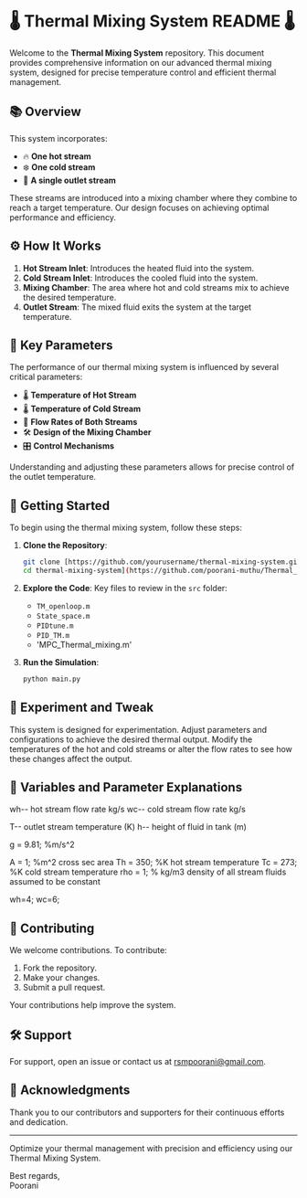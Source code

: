 # 🌡️ Thermal Mixing System README 🌡️

Welcome to the **Thermal Mixing System** repository. This document provides comprehensive information on our advanced thermal mixing system, designed for precise temperature control and efficient thermal management.

## 📚 Overview

This system incorporates:
- 🔥 **One hot stream**
- ❄️ **One cold stream**
- 🔄 **A single outlet stream**

These streams are introduced into a mixing chamber where they combine to reach a target temperature. Our design focuses on achieving optimal performance and efficiency.

## ⚙️ How It Works

1. **Hot Stream Inlet**: Introduces the heated fluid into the system.
2. **Cold Stream Inlet**: Introduces the cooled fluid into the system.
3. **Mixing Chamber**: The area where hot and cold streams mix to achieve the desired temperature.
4. **Outlet Stream**: The mixed fluid exits the system at the target temperature.

## 🔑 Key Parameters

The performance of our thermal mixing system is influenced by several critical parameters:

- 🌡️ **Temperature of Hot Stream**
- 🌡️ **Temperature of Cold Stream**
- 🚰 **Flow Rates of Both Streams**
- 🛠️ **Design of the Mixing Chamber**
- 🎛️ **Control Mechanisms**

Understanding and adjusting these parameters allows for precise control of the outlet temperature.

## 🚀 Getting Started

To begin using the thermal mixing system, follow these steps:

1. **Clone the Repository**:
   ```bash
   git clone [https://github.com/yourusername/thermal-mixing-system.git
   cd thermal-mixing-system](https://github.com/poorani-muthu/Thermal_Mixing)
   ```
2. **Explore the Code**: Key files to review in the `src` folder:
   - `TM_openloop.m`
   - `State_space.m`
   - `PIDtune.m`
   - `PID_TM.m`
   - 'MPC_Thermal_mixing.m'

3. **Run the Simulation**:
   ```bash
   python main.py
   ```

## 🔬 Experiment and Tweak

This system is designed for experimentation. Adjust parameters and configurations to achieve the desired thermal output. Modify the temperatures of the hot and cold streams or alter the flow rates to see how these changes affect the output.

## 📖 **Variables and Parameter Explanations**
wh-- hot stream flow rate kg/s 
wc-- cold stream flow rate kg/s

T-- outlet stream temperature (K)
h-- height of fluid in tank (m)

g = 9.81; %m/s^2
 
A = 1; %m^2 cross sec area
Th = 350; %K hot stream temperature
Tc = 273; %K cold stream temperature
rho = 1; % kg/m3 density of all stream fluids assumed to be constant 

wh=4;
wc=6;

## 🤝 Contributing

We welcome contributions. To contribute:

1. Fork the repository.
2. Make your changes.
3. Submit a pull request.

Your contributions help improve the system.

## 🛠️ Support

For support, open an issue or contact us at [rsmpoorani@gmail.com](mailto:rsmpoorani@gmail.com).

## 🙏 Acknowledgments

Thank you to our contributors and supporters for their continuous efforts and dedication.

---

Optimize your thermal management with precision and efficiency using our Thermal Mixing System.

Best regards,  
Poorani
